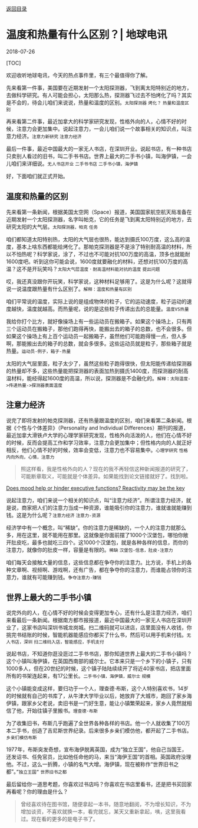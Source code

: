 [返回目录](../index.html)

# 温度和热量有什么区别？| 地球电讯

2018-07-26

[TOC]

欢迎收听地球电讯，今天的热点事件里，有三个最值得你了解。

先来看第一件事，美国要在近期发射一个太阳探测器，飞到离太阳特别近的地方，去做科学研究。有人可能会担心，太阳那么热，探测器飞过去不怕烤化了吗？其实是不会的，待会儿咱们来说说，热量和温度的区别。`太阳探测器` `烤化？` `热量和温度区别`

再来看第二件事，最近加拿大的科学家研究发现，性格外向的人，心情不好的时候，注意力会更加集中。说起注意力，一会儿咱们说一个故事相关的知识点，叫注意力经济。`注意力新研究` `注意力经济`

最后一件事，最近中国最大的一家无人书店，在深圳开业。说起书店，有一种书店只卖别人看过的旧书，叫二手书书店。世界上最大的二手书小镇，叫海伊镇，一会儿咱们来详细说。`无人书店开业` `二手书书店` `二手书小镇，海伊镇`

好，下面咱们就正式开始。

## 温度和热量的区别

先来看第一条新闻，根据美国太空网（Space）报道，美国国家航空航天局准备在近期发射一个太阳探测器，名字叫帕克，它的任务是飞到离太阳特别近的地方，去研究太阳的大气层。`太阳探测器，帕克`  `任务`

咱们都知道太阳特别热，太阳的大气层也很热，能达到摄氏100万度，这么高的温度，基本上啥东西都能给烤化了。那帕克探测器是不是涂了特别耐高温的材料，所以不怕热呢？科学家说，涂了，不过也不可能对抗100万度的高温，顶多也就能耐1600度吧。听到这你可能会说，1600度就要融化的材料，还想对抗100万度的高温？这不是开玩笑吗？`太阳大气层温度` · `耐高温材料能对抗的温度` `提出问题`

哎，我还真没跟你开玩笑，科学家说，这种材料足够用了。这是为什么呢？这就得说一说温度跟热量有什么区别了。`解释：温度和热量有区别`

咱们平常说的温度，实际上说的是组成物体的粒子，它的运动速度，粒子运动的速度越快，温度就越高。而热量呢，说的是这些粒子传递出去的总能量。`温度VS热量`

我给你打个比方，就好像操场上有一些运动员在搬箱子。如果这个操场上，只有两三个运动员在搬箱子，那他们跑得再快，能搬出去的箱子的总数，也不会很多。但如果这个操场上有上百个运动员一起搬箱子，虽然他们可能跑得慢一点，但人多啊，那能搬出去的箱子的总数，就会多很多。这些运动员就是粒子，那些箱子就是热量。`运动员-例子，箱子-热量`

太阳的大气层里面，粒子太少了，虽然这些粒子跑得很快，但太阳能传递给探测器的热量却不多，这些热量能把探测器的表面加热到摄氏1400度，而探测器的耐高温材料，能经得起1600度的高温，所以说，探测器是不会融化的。`解释：太阳温度->传递热量->探测器表面温度`

## 注意力经济

说完了即将发射的帕克探测器，还有热量跟温度的区别，咱们来看第二条新闻。根据《个性与个体差异》（Personality and Individual Differences）期刊的报道，最近加拿大滑铁卢大学的心理学家研究发现，性格外向活泼的人，他们在心情不好的时候，反而会提高工作和学习效率，注意力会更加集中；但性格内向的人就正好相反，他们心情不好的时候，效率会变低，注意力也不容易集中。`心理学研究` `性格内向外向，心情，注意力`

> 照这样看，我是性格外向的人？现在的我不再轻信这种新闻报道的研究了，可能断章取义，可能就是个体差异。如果能找到论文链接就好了。找到啦。

[Does mood help or hinder executive functions? Reactivity may be the key ](./assets/Does-mood-help-or-hinder-executive-functions-Reactivity-may-be-the-key.pdf)

说起注意力，咱们来说一个相关的知识点，叫“注意力经济”。所谓注意力经济，就是说，商家把人们的注意力当成一种资源，谁能吸引你的注意力，谁就谁就能赚到钱。这是为什么呢？`注意力经济` `注意力-资源`

经济学中有一个概念，叫“稀缺”。你的注意力是稀缺的，一个人的注意力就那么多，用在这里，就不能用在那里。这就像是你面前摆了1000个汉堡包，哪怕你敞开肚皮吃，最多也就吃三四个。这1000个汉堡包，就是各种各样的信息，而你的注意力，就像你的肚皮一样，容量是有限的。`稀缺` `汉堡包-信息，肚皮-注意力`

咱们每天会接触大量的信息，这些信息都在争夺你的注意力。比方说，手机上的各种文章啊、视频啊、游戏啊，还有广告，都在争夺你的注意力，而谁能占领你的注意力，谁就有可能赚到钱。`争夺注意力-赚钱`

## 世界上最大的二手书小镇

说完外向的人，在心情不好的时候会变得更加专心，还有什么是注意力经济，咱们来看最后一条新闻。根据南方都市报报道，最近中国最大的一家无人书店在深圳开业了，这家书店叫深圳书城龙岗城。扫二维码就可以进店，店里面没有人收钱，你挑完书结账的时候，智能机器能感应你都买了什么书，然后可以用手机来付钱。`无人书店，深圳` `扫二维码入店，智能感应，手机支付`

说起书店，不知道你逛没逛过二手书书店，那你知道世界上最大的二手书小镇吗？这个小镇叫海伊镇，在英国西南部的威尔士。它本来只是一个乡下的小镇子，只有1000多人，但在20世纪的时候，这个镇子陆陆续续开了将近40家书店，把店里面所有的书架连起来，有17公里长。`二手书小镇，海伊镇，威尔士` `规模`

这个小镇能变成这样，要归功于一个人，理查德·布斯，这个人特别喜欢书，14岁的时候就有自己的书库了，从牛津大学毕业以后，她放弃了大城市，跑回了家乡海伊镇，跟家乡父老说，卖旧书是一门好生意，能让小镇繁荣起来，家乡人竟然就相信了他，开始往镇子里搬书。`理查德·布斯`

为了收集旧书，布斯几乎跑遍了全世界各种各样的书店。他一个人就收集了100万本二手书，创造了吉尼斯世界纪录。后来很多乡亲们模仿他，都开起了二手书店。`乡亲们模仿布斯`

1977年，布斯突发奇想，宣布海伊脱离英国，成为“独立王国”，他自己当国王，还发诏书、任免官员，比如他任命他的马，来当“海伊王国”的首相。英国政府没理他。不过，这么一折腾，小镇的名气大增。海伊镇，现在被称作“世界旧书之都”。`”独立王国“` `世界旧书之都`

最后留给你一道思考题，你喜欢过书店吗？你喜欢在书店里看书，还是把书买回家再看呢？你的理由是什么？

> 曾经喜欢待在图书馆，随便拿起一本书，随意地翻阅，不为增长知识，不为增加谈资，不喜欢就换一本，看完就忘，某天又重新拿起，咦，这里我看过。现在看的更多的是电子书了。